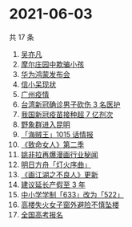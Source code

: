 # 2021-06-03

共 17 条

<!-- BEGIN -->
<!-- 最后更新时间 Thu Jun 03 2021 17:47:30 GMT+0800 (China Standard Time) -->

1. [吴亦凡](https://www.zhihu.com/search?q=吴亦凡)
2. [摩尔庄园中欺骗小孩](https://www.zhihu.com/search?q=摩尔庄园)
3. [华为鸿蒙发布会](https://www.zhihu.com/search?q=华为)
4. [信小呆现状](https://www.zhihu.com/search?q=信小呆)
5. [广州疫情](https://www.zhihu.com/search?q=广州疫情)
6. [台湾新冠确诊男子砍伤 3 名医护](https://www.zhihu.com/search?q=台湾疫情)
7. [我国新冠疫苗接种超 7 亿剂次](https://www.zhihu.com/search?q=新冠疫苗)
8. [野象群进入昆明](https://www.zhihu.com/search?q=云南大象)
9. [「海贼王」1015 话情报](https://www.zhihu.com/search?q=海贼王)
10. [《致命女人》第二季](https://www.zhihu.com/search?q=致命女人)
11. [姚非拉再爆漫画行业秘闻](https://www.zhihu.com/search?q=姚非拉)
12. [明日方舟「灯火序曲」](https://www.zhihu.com/search?q=明日方舟)
13. [《画江湖之不良人》更新](https://www.zhihu.com/search?q=画江湖之不良人)
14. [建议延长产假至 3 年](https://www.zhihu.com/search?q=延长产假)
15. [中小学学制「633」改为「522」](https://www.zhihu.com/search?q=中小学)
16. [高楼失火女子窗外避险不慎坠楼](https://www.zhihu.com/search?q=高楼失火)
17. [全国高考报名](https://www.zhihu.com/search?q=高考报名人数)

<!-- END -->
